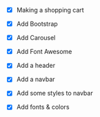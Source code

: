 - [x] Making a shopping cart
- [x] Add Bootstrap
- [x] Add Carousel
- [x] Add Font Awesome

- [x] Add a header
- [x] Add a navbar
- [x] Add some styles to navbar
- [x] Add fonts & colors
